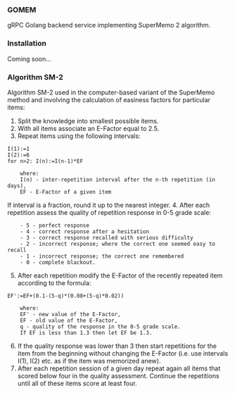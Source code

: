 ### GOMEM

gRPC Golang backend service implementing SuperMemo 2 algorithm. 

### Installation
Coming soon...


### Algorithm SM-2 
Algorithm SM-2 used in the computer-based variant of the SuperMemo method and involving the calculation of easiness factors for particular items:
1. Split the knowledge into smallest possible items.
2. With all items associate an E-Factor equal to 2.5.
3. Repeat items using the following intervals:
```
I(1):=1
I(2):=6
for n>2: I(n):=I(n-1)*EF
```
```
    where:
    I(n) - inter-repetition interval after the n-th repetition (in days),
    EF - E-Factor of a given item
```

If interval is a fraction, round it up to the nearest integer.
4. After each repetition assess the quality of repetition response in 0-5 grade scale:
```
    - 5 - perfect response
    - 4 - correct response after a hesitation
    - 3 - correct response recalled with serious difficulty
    - 2 - incorrect response; where the correct one seemed easy to recall
    - 1 - incorrect response; the correct one remembered
    - 0 - complete blackout.
```
5. After each repetition modify the E-Factor of the recently repeated item according to the formula:

```
EF':=EF+(0.1-(5-q)*(0.08+(5-q)*0.02))
```

```
    where:
    EF' - new value of the E-Factor,
    EF - old value of the E-Factor,
    q - quality of the response in the 0-5 grade scale.
    If EF is less than 1.3 then let EF be 1.3.
```
6. If the quality response was lower than 3 then start repetitions for the item from the beginning without changing the E-Factor (i.e. use intervals I(1), I(2) etc. as if the item was memorized anew).
7. After each repetition session of a given day repeat again all items that scored below four in the quality assessment. Continue the repetitions until all of these items score at least four.

